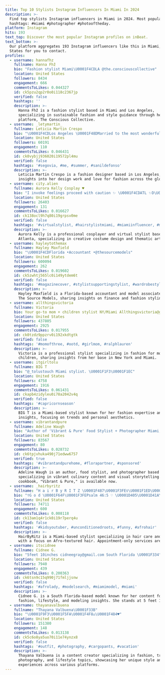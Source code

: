 ```yaml
---
title: Top 10 Stylists Instagram Influencers In Miami In 2024
description: >-
  Find top stylists Instagram influencers in Miami in 2024. Most popular
  hashtags: #miami #photographer #photooftheday.
platform: Instagram
hits: 193
text_top: Discover the most popular Instagram profiles on inBeat.
text_bottom: >-
  Our platform aggregates 193 Instagram influencers like this in Miami, United
  States for you to contact.
profiles:
  - username: hannafhz
    fullname: Hanna Fhž
    bio: "Fashion stylist Miami\U0001F4CDLA @the.consciouscollective"
    location: United States
    followers: 8434
    engagement: 666
    commentsToLikes: 0.044327
    id: ck5pzu2qp2r0o0i118c2367jp
    verified: false
    hashtags: ''
    description: >-
      Hanna Fhž is a fashion stylist based in Miami and Los Angeles,
      specializing in sustainable fashion and style guidance through her
      platform, The Conscious Collective.
  - username: _letymartin_
    fullname: Leticia Martin Crespo
    bio: "\U0001F4CDLos Angeles \U0001F48DMarried to the most wonderful man in the world Urs Buhler \U0001F457Fashion lover and designer Around the \U0001F30D"
    location: United States
    followers: 60191
    engagement: 110
    commentsToLikes: 0.046431
    id: ck0vybjj936020i19572pl4mu
    verified: false
    hashtags: '#segovia, #me, #summer, #sanildefonso'
    description: >-
      Leticia Martin Crespo is a fashion designer based in Los Angeles, sharing
      insights into her design work and love for fashion across the globe.
  - username: city.alien
    fullname: Aurora Kelly Cosplay ♥
    bio: "I invoke feelings proceed with caution ✨ \U0001F4CDATL ✨D\U0001F3F3️‍\U0001F308 \U0001D610\U0001D62F\U0001D632\U0001D636\U0001D62A\U0001D633\U0001D62A\U0001D626\U0001D634 \U0001F48C \U0001D624\U0001D62A\U0001D635\U0001D63A\U0001D622\U0001D62D\U0001D62A\U0001D626\U0001D62F17@\U0001D628\U0001D62E\U0001D622\U0001D62A\U0001D62D.\U0001D624\U0001D630\U0001D62E"
    location: United States
    followers: 26403
    engagement: 131
    commentsToLikes: 0.016627
    id: ck138ocl9h7q80i19grpsv0me
    verified: false
    hashtags: '#virtualstylist, #hairstylistmiami, #miamiinfluencer, #miamilife'
    description: >-
      Aurora Kelly is a professional cosplayer and virtual stylist based in
      Atlanta, specializing in creative costume design and thematic artistry.
  - username: hayleytothemax
    fullname: Hayley Maxfield
    bio: "\U0001F4CDFlorida •Accountant •@thesourcemodels"
    location: United States
    followers: 600094
    engagement: 262
    commentsToLikes: 0.019602
    id: ck5zwhtj565lc0i149ytdem6t
    verified: false
    hashtags: '#magazinecover, #stylistsupportingstylist, #wardrobestylist, #nystylist'
    description: >-
      Hayley Maxfield is a Florida-based accountant and model associated with
      The Source Models, sharing insights on finance and fashion styling.
  - username: allthingsvictoria
    fullname: Victoria
    bio: Your go-to mom + children stylist NY/Miami Allthingsvictoria@gmail.com
    location: United States
    followers: 437805
    engagement: 2925
    commentsToLikes: 0.017955
    id: ck0tzdz9ppzrv0i192xkdtgtk
    verified: false
    hashtags: '#momofthree, #ootd, #girlmom, #ralphlauren'
    description: >-
      Victoria is a professional stylist specializing in fashion for mothers and
      children, sharing insights from her base in New York and Miami.
  - username: itgirltolu
    fullname: BIG T
    bio: "@_tolustouch Miami stylist. \U0001F1F3\U0001F1EC"
    location: United States
    followers: 4758
    engagement: 1916
    commentsToLikes: 0.061431
    id: ckapb4zidyleu0i78a2042v4q
    verified: false
    hashtags: '#capricornseason'
    description: >-
      BIG T is a Miami-based stylist known for her fashion expertise and style
      insights, focusing on trends and personal aesthetics.
  - username: vibrantandpure
    fullname: Adeline Waugh
    bio: "⁣⁣Author of 'Vibrant & Pure' Food Stylist + Photographer Miami, FL \U0001F505 My cookbook is now available!\U0001F447\U0001F3FC⠀"
    location: United States
    followers: 83567
    engagement: 80
    commentsToLikes: 0.028732
    id: ck6tpjvhuka490j71edww6757
    verified: true
    hashtags: '#vibrantandpurehome, #florapartner, #sponsored'
    description: >-
      Adeline Waugh is an author, food stylist, and photographer based in Miami,
      specializing in vibrant culinary content and visual storytelling. Her
      cookbook, "Vibrant & Pure," is available now.
  - username: _hairbyritz
    fullname: "H a i r B y R I T Z \U0001F487\U0001F3FE‍♀️\U0001F1ED\U0001F1F9"
    bio: "☥G o d \U0001F64F\U0001F3FEPsalm 46:5 ♡ \U0001D405\U0001D41A\U0001D426\U0001D422\U0001D425\U0001D432 \U0001D429\U0001D41A\U0001D420\U0001D41E: @theolibrisfamily •MIAMI Stylist •(305)833-9911 TEXT ONLY •Appointments ONLY •Deposit\U0001F6ABNon Refundable\U0001F6AB"
    location: United States
    followers: 74711
    engagement: 600
    commentsToLikes: 0.008118
    id: ck13am1q4r1ck0i19r7perq4u
    verified: false
    hashtags: '#kidsyoutuber, #unconditionedroots, #funny, #afrohair'
    description: >-
      HairByRitz is a Miami-based stylist specializing in hair care and styling,
      with a focus on Afro-textured hair. Appointment-only services are offered.
  - username: itscidnee
    fullname: Cidnee G.
    bio: "5feet 10inches cidneegray@gmail.com South Florida \U0001F334"
    location: United States
    followers: 7940
    engagement: 439
    commentsToLikes: 0.200363
    id: ck6tsn9c15q990j71fmljjsnw
    verified: false
    hashtags: '#afrolady, #modelsearch, #miamimodel, #miami'
    description: >-
      Cidnee G. is a South Florida-based model known for her content focused on
      fashion, lifestyle, and modeling insights. She stands at 5 feet 10 inches.
  - username: thayanavalbuena
    fullname: "Thayana Valbuena\U0001F33B"
    bio: "\U0001F9F3\U0001F5FA️\U0001F4F8⚖️\U0001F484♥️"
    location: United States
    followers: 151380
    engagement: 148
    commentsToLikes: 0.013138
    id: ck5c6o8ya5uo70i11e74ynzx8
    verified: false
    hashtags: '#outfit, #photography, #cargopants, #vacation'
    description: >-
      Thayana Valbuena is a content creator specializing in fashion, travel
      photography, and lifestyle topics, showcasing her unique style and
      experiences across various platforms.
---
```


